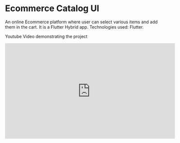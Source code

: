 # Ecommerce Catalog UI

An online Ecommerce platform where user can select various items and add them in the cart.
It is a Flutter Hybrid app. 
Technologies used: Flutter.

Youtube Video demonstrating the project
<p align = "center">
<iframe width="560" height="315" src="https://www.youtube.com/embed/QBNVSmVDyZI" title="YouTube video player" frameborder="0" allow="accelerometer; autoplay; clipboard-write; encrypted-media; gyroscope; picture-in-picture" allowfullscreen></iframe>
</p>
